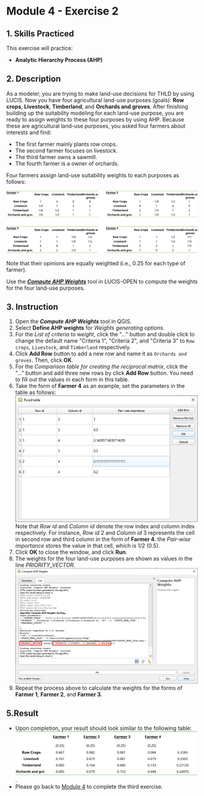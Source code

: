 # Module 4 - Exercise 2

## 1. Skills Practiced

This exercise will practice:

- **Analytic Hierarchy Process (AHP)**

## 2. Description

As a modeler, you are trying to make land-use decisions for THLD by using LUCIS.
Now you have four agricultural land-use purposes (goals): **Row crops**,
**Livestock**, **Timberland**, and **Orchards and groves**.
After finishing building up the suitability modeling for each land-use purpose,
you are ready to assign weights to these four purposes by using AHP.
Because these are agricultural land-use purposes, you asked four farmers about
interests and find:

- The first farmer mainly plants row crops.
- The second farmer focuses on livestock.
- The third farmer owns a sawmill.
- The fourth farmer is a owner of orchards.

Four farmers assign land-use suitability weights to each purposes as follows:

![farmers](../../../img/qgm/algtbl/m4_e2_aph_4farmers.svg)

Note that their opinions are equally weighted (i.e., 0.25 for each type of
farmer).

Use the [**_Compute AHP Weights_**](https://github.com/SERVIR-WA/GALUP/wiki/Tools#compute-ahp-weights) tool in LUCIS-OPEN to compute the weights
for the four land-use purposes.

## 3. Instruction

1. Open the **_Compute AHP Weights_** tool in QGIS.
2. Select **Define AHP weights** for _Weights generating options_.
3. For the _List of criteria to weight_, click the "..." button and double
   click to change the default name "Criteria 1", "Criteria 2", and
   "Criteria 3" to `Row crops`, `Livestock`, and `Timberland` respectively.
4. Click **Add Row** button to add a new row and name it as
   `Orchards and groves`. Then, click **OK**.
5. For the _Comparison table for creating the reciprocal matrix_, click the
   "..." button and add three new rows by click **Add Row** button. You need to
   fill out the values in each form in this table.
6. Take the form of **Farmer 4** as an example, set the parameters in the
   table as follows:
   <img src="../../../img/gui/window/m4_e2_ahp_setting.png" alt= "AttrTbl" width="600"><br>
   Note that _Row id_ and _Column id_ denote the row index and column index
   respectively.
   For instance, _Row id_ 2 and _Column id_ 3 represents the cell in second row
   and third column in the form of **Farmer 4**. the _Pair-wise importance_
   stores the value in that cell, which is 1/2 (0.5).
7. Click **OK** to close the window, and click **Run**.
8. The weights for the four land-use purposes are shown as values in the line
   _PRIORITY_VECTOR_.
   <img src="../../../img/gui/window/m4_e2_ahp_result.png" alt= "AttrTbl" width="800">
9. Repeat the process above to calculate the weights for the forms of
   **Farmer 1**, **Farmer 2**, and **Farmer 3**.

## 5.Result

- Upon completion, your result should look similar to the following table:
   <img src="../../../img/qgm/algtbl/m4_e2_aph_result.svg" alt= "AttrTbl" width="600">.
- Please go back to [Module 4](https://tinyurl.com/yn9hy6ca) to complete the
  third exercise.
